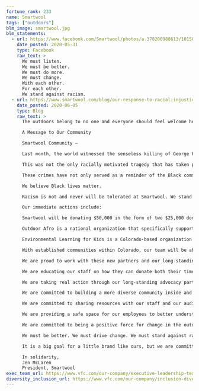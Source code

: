 ```yaml
---
fortune_rank: 233
name: Smartwool
tags: ["outdoors"]
blm_image: smartwool.jpg
blm_statements:
  - url: https://www.facebook.com/Smartwool/photos/a.378200988613/10158142544098614
    date_posted: 2020-05-31
    type: Facebook
    raw_text: >
      We must listen.
      We must be better.
      We must do more.
      We must change.
      With each other.
      For each other.
      We stand against racism.
  - url: https://www.smartwool.com/blog/our-response-to-racial-injustice.html
    date_posted: 2020-06-05
    type: Blog
    raw_text: >
      The outdoors belong to no one and everyone should feel welcome here.

      A Message to Our Community

      Smartwool Community –

      Last month, the world witnessed the senseless killing of George Floyd, a Black man whose life was taken by a Minneapolis police officer.

      This was not the only racially motivated tragedy that has taken place. In recent months, Ahmaud Arbery in Georgia, Breonna Taylor in Kentucky, and countless other Americans have been targeted because of the color of their skin.

      These crimes have not only served as a reminder of the Black community’s fight for justice and equality, but they have amplified the movement against racial injustice.

      We believe Black lives matter.

      Racism is not and never will be tolerated at Smartwool. We stand against it. While we are making progress in our journey to bring diversity to our team and the outdoors, I acknowledge that we must take a bolder stance. In order to truly live our value of inclusivity, we have a tremendous amount of listening, learning and work to do to become a stronger and more actionable ally to all marginalized communities. We will update you all as we continue to define what the road ahead looks like.

      Our immediate actions include:

      Smartwool will be donating $50,000 in the form of two $25,000 donations to Outdoor Afro and Environmental Learning for Kids.

      Outdoor Afro is a national organization that specifically supports Black communities in the outdoors by inspiring connections and leadership in nature.

      Environmental Learning for Kids is a Colorado-based organization that gives underserved urban youth the opportunity to engage with the natural world through education and adventure.

      With established communities within Colorado, our team will be able to further the impact of both organizations. As a team, our employees have chosen these organizations due to our on-going engagement through outdoor industry partnerships and events.

      We are proud to work with these new partners and our long-standing partners who have already made monumental strides in creating equity in the outdoors. We have a lot to do to help make the outdoors a place for everyone and we’re honored to partner with organizations like these to bring about change.

      We are educating our staff on how they can donate both their time and money, to support Black-owned businesses and Black-led organizations.

      We are taking real action through our long-standing advocacy partnerships and seeking new ones to bring more diverse populations of people to the outdoors.

      We are committed to building a more diverse community inside and out through the candidates we interview and hire, through the athletes and artists we partner with, and through the stories we tell.

      We are committed to sharing resources with our staff and our audience to become a stronger and more educated ally.

      We are providing a safe space for our employees to better understand the topics of diversity, equality and inclusivity to combat racism.

      We are committed to being a positive force for change in the outdoor industry. The outdoors does not belong to anyone and everyone should feel welcome here.

      We must be better. We must drive change. We must stand against racism.

      It is a big goal for a little brand like ours, but we are committed to becoming leaders driving meaningful change.

      In solidarity,
      Jen McLaren
      President, Smartwool
exec_team_url: https://www.vfc.com/our-company/executive-leadership-team
diversity_inclusion_url: https://www.vfc.com/our-company/inclusion-diversity
---
```

